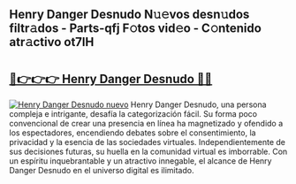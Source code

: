 ## Henry Danger Desnudo N𝚞𝚎vos desn𝚞dos filtr𝚊dos - Parts-qfj F𝚘tos vid𝚎o - C𝚘ntenido atr𝚊ctivo ot7lH

# <h2><a href="http://mb35dj6.tromn.icu/?c=Henry+Danger+Desnudo">🔗👉👉👉 Henry Danger Desnudo 🔗🔗</a></h2>

[![Henry Danger Desnudo nuevo](https://i.imgur.com/pEAQMta.gif)](http://mb35dj6.tromn.icu/?c=Henry+Danger+Desnudo)
Henry Danger Desnudo, una persona compleja e intrigante, desafía la categorización fácil. Su forma poco convencional de crear una presencia en línea ha magnetizado y ofendido a los espectadores, encendiendo debates sobre el consentimiento, la privacidad y la esencia de las sociedades virtuales. Independientemente de sus decisiones futuras, su huella en la comunidad virtual es imborrable. Con un espíritu inquebrantable y un atractivo innegable, el alcance de Henry Danger Desnudo en el universo digital es ilimitado.
